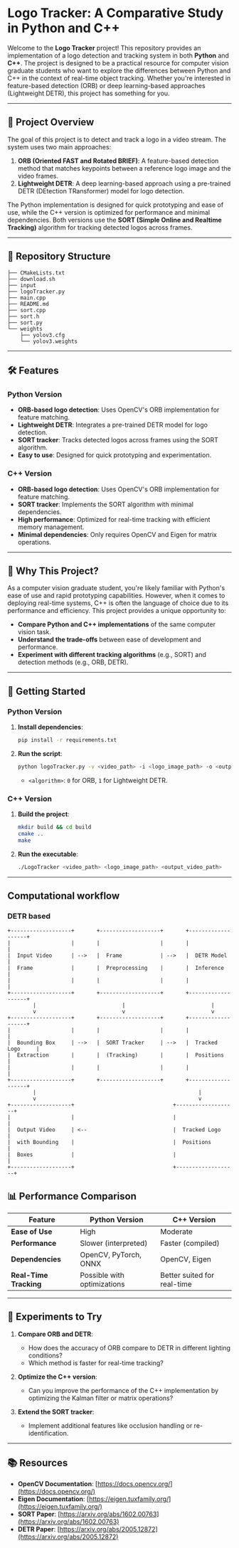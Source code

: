 # Logo Tracker: A Comparative Study in Python and C++

Welcome to the **Logo Tracker** project! This repository provides an implementation of a logo detection and tracking system in both **Python** and **C++**. The project is designed to be a practical resource for computer vision graduate students who want to explore the differences between Python and C++ in the context of real-time object tracking. Whether you're interested in feature-based detection (ORB) or deep learning-based approaches (Lightweight DETR), this project has something for you.

---

## 🚀 **Project Overview**

The goal of this project is to detect and track a logo in a video stream. The system uses two main approaches:
1. **ORB (Oriented FAST and Rotated BRIEF)**: A feature-based detection method that matches keypoints between a reference logo image and the video frames.
2. **Lightweight DETR**: A deep learning-based approach using a pre-trained DETR (DEtection TRansformer) model for logo detection.

The Python implementation is designed for quick prototyping and ease of use, while the C++ version is optimized for performance and minimal dependencies. Both versions use the **SORT (Simple Online and Realtime Tracking)** algorithm for tracking detected logos across frames.

---

## 📂 **Repository Structure**

```
├── CMakeLists.txt
├── download.sh
├── input
├── logoTracker.py
├── main.cpp
├── README.md
├── sort.cpp
├── sort.h
├── sort.py
└── weights
    ├── yolov3.cfg
    └── yolov3.weights
```

---

## 🛠️ **Features**

### **Python Version**
- **ORB-based logo detection**: Uses OpenCV's ORB implementation for feature matching.
- **Lightweight DETR**: Integrates a pre-trained DETR model for logo detection.
- **SORT tracker**: Tracks detected logos across frames using the SORT algorithm.
- **Easy to use**: Designed for quick prototyping and experimentation.

### **C++ Version**
- **ORB-based logo detection**: Uses OpenCV's ORB implementation for feature matching.
- **SORT tracker**: Implements the SORT algorithm with minimal dependencies.
- **High performance**: Optimized for real-time tracking with efficient memory management.
- **Minimal dependencies**: Only requires OpenCV and Eigen for matrix operations.

---

## 🧠 **Why This Project?**

As a computer vision graduate student, you're likely familiar with Python's ease of use and rapid prototyping capabilities. However, when it comes to deploying real-time systems, C++ is often the language of choice due to its performance and efficiency. This project provides a unique opportunity to:
- **Compare Python and C++ implementations** of the same computer vision task.
- **Understand the trade-offs** between ease of development and performance.
- **Experiment with different tracking algorithms** (e.g., SORT) and detection methods (e.g., ORB, DETR).

---

## 🚀 **Getting Started**

### **Python Version**
1. **Install dependencies**:
   ```bash
   pip install -r requirements.txt
   ```
2. **Run the script**:
   ```bash
   python logoTracker.py -v <video_path> -i <logo_image_path> -o <output_video_path> -a <algorithm>
   ```
   - `<algorithm>`: `0` for ORB, `1` for Lightweight DETR.

### **C++ Version**
1. **Build the project**:
   ```bash
   mkdir build && cd build
   cmake ..
   make
   ```
2. **Run the executable**:
   ```bash
   ./LogoTracker <video_path> <logo_image_path> <output_video_path>
   ```

---

## Computational workflow

### 

### DETR based

```
+-------------------+       +-------------------+       +-------------------+
|                   |       |                   |       |                   |
|  Input Video      | -->   |  Frame            | -->   |  DETR Model       |
|  Frame            |       |  Preprocessing    |       |  Inference        |
|                   |       |                   |       |                   |
+-------------------+       +-------------------+       +-------------------+
        |                           |                           |
        v                           v                           v
+-------------------+       +-------------------+       +-------------------+
|                   |       |                   |       |                   |
|  Bounding Box     | -->   |  SORT Tracker     | -->   |  Tracked Logo     |
|  Extraction       |       |  (Tracking)       |       |  Positions        |
|                   |       |                   |       |                   |
+-------------------+       +-------------------+       +-------------------+
        |                                                   |
        v                                                   v
+-------------------+                               +-------------------+
|                   |                               |                   |
|  Output Video     | <--                           |  Tracked Logo     |
|  with Bounding    |                               |  Positions        |
|  Boxes            |                               |                   |
+-------------------+                               +-------------------+
```

## 📊 **Performance Comparison**

| Feature                | Python Version          | C++ Version            |
|------------------------|-------------------------|------------------------|
| **Ease of Use**        | High                   | Moderate               |
| **Performance**        | Slower (interpreted)   | Faster (compiled)      |
| **Dependencies**       | OpenCV, PyTorch, ONNX  | OpenCV, Eigen          |
| **Real-Time Tracking** | Possible with optimizations | Better suited for real-time |

---

## 🧪 **Experiments to Try**

1. **Compare ORB and DETR**:
   - How does the accuracy of ORB compare to DETR in different lighting conditions?
   - Which method is faster for real-time tracking?

2. **Optimize the C++ version**:
   - Can you improve the performance of the C++ implementation by optimizing the Kalman filter or matrix operations?

3. **Extend the SORT tracker**:
   - Implement additional features like occlusion handling or re-identification.

---

## 📚 **Resources**

- **OpenCV Documentation**: [https://docs.opencv.org/](https://docs.opencv.org/)
- **Eigen Documentation**: [https://eigen.tuxfamily.org/](https://eigen.tuxfamily.org/)
- **SORT Paper**: [https://arxiv.org/abs/1602.00763](https://arxiv.org/abs/1602.00763)
- **DETR Paper**: [https://arxiv.org/abs/2005.12872](https://arxiv.org/abs/2005.12872)
